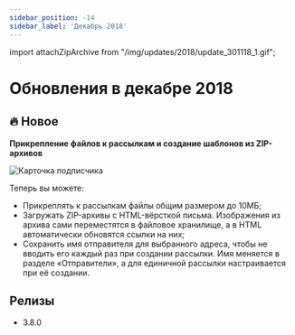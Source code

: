 ```yaml
---
sidebar_position: -14
sidebar_label: 'Декабрь 2018'
---
```


import attachZipArchive from "/img/updates/2018/update_301118_1.gif";

# Обновления в декабре 2018

## 🔥 Новое

**Прикрепление файлов к рассылкам и создание шаблонов из ZIP-архивов**

<p align="left">
    <img src={attachZipArchive} alt="Карточка подписчика" />
</p>

Теперь вы можете:

- Прикреплять к рассылкам файлы общим размером до 10МБ;
- Загружать ZIP-архивы с HTML-вёрсткой письма. Изображения из архива сами переместятся в файловое хранилище, а в HTML автоматически обновятся ссылки на них;
- Сохранить имя отправителя для выбранного адреса, чтобы не вводить его каждый раз при создании рассылки. Имя меняется в разделе «Отправители», а для единичной рассылки настраивается при её создании.

## Релизы

- 3.8.0
